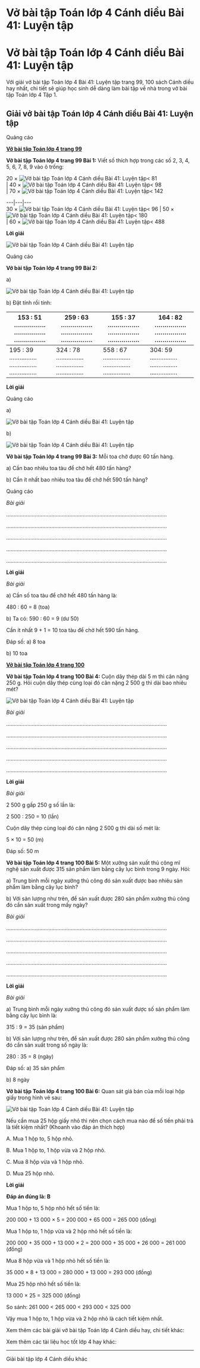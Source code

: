 # Vở bài tập Toán lớp 4 Cánh diều Bài 41: Luyện tập

# Vở bài tập Toán lớp 4 Cánh diều Bài 41: Luyện tập

Với giải vở bài tập Toán lớp 4 Bài 41: Luyện tập trang 99, 100 sách Cánh diều hay nhất, chi tiết sẽ giúp học sinh dễ dàng làm bài tập về nhà trong vở bài tập Toán lớp 4 Tập 1.

## Giải vở bài tập Toán lớp 4 Cánh diều Bài 41: Luyện tập

Quảng cáo

[**Vở bài tập Toán lớp 4 trang 99**](https://vietjack.com/vbt-toan-4-cd/vbt-toan-lop-4-trang-99-canh-dieu.jsp)

**Vở bài tập Toán lớp 4 trang 99 Bài 1:** Viết số thích hợp trong các số 2, 3, 4, 5, 6, 7, 8, 9 vào ô trống: 

  


20 × ![Vở bài tập Toán lớp 4 Cánh diều Bài 41: Luyện tập](https://vietjack.com/vbt-toan-4-cd/images/bai-41-luyen-tap-187497.PNG)< 81   
|  40 × ![Vở bài tập Toán lớp 4 Cánh diều Bài 41: Luyện tập](https://vietjack.com/vbt-toan-4-cd/images/bai-41-luyen-tap-187497.PNG)< 98   
|  70 × ![Vở bài tập Toán lớp 4 Cánh diều Bài 41: Luyện tập](https://vietjack.com/vbt-toan-4-cd/images/bai-41-luyen-tap-187497.PNG)< 142   
  
---|---|---  
30 × ![Vở bài tập Toán lớp 4 Cánh diều Bài 41: Luyện tập](https://vietjack.com/vbt-toan-4-cd/images/bai-41-luyen-tap-187497.PNG)< 96 | 50 × ![Vở bài tập Toán lớp 4 Cánh diều Bài 41: Luyện tập](https://vietjack.com/vbt-toan-4-cd/images/bai-41-luyen-tap-187497.PNG)< 180  
|  60 × ![Vở bài tập Toán lớp 4 Cánh diều Bài 41: Luyện tập](https://vietjack.com/vbt-toan-4-cd/images/bai-41-luyen-tap-187497.PNG)< 488   
  
  
**Lời giải**

![Vở bài tập Toán lớp 4 Cánh diều Bài 41: Luyện tập](https://vietjack.com/vbt-toan-4-cd/images/bai-41-luyen-tap-187498.PNG)

Quảng cáo

**Vở bài tập Toán lớp 4 trang 99 Bài 2:**

a) 

![Vở bài tập Toán lớp 4 Cánh diều Bài 41: Luyện tập](https://vietjack.com/vbt-toan-4-cd/images/bai-41-luyen-tap-187499.PNG)

b) Đặt tính rồi tính: 

153 : 51 ……………. ……………. ……………. |  259 : 63 ……………. ……………. ……………. |  155 : 37 ……………. ……………. ……………. |  164 : 82 ……………. ……………. …………….  
---|---|---|---  
195 : 39 ……………. ……………. ……………. |  324 : 78 ……………. ……………. ……………. |  558 : 67 ……………. ……………. ……………. |  304: 59 ……………. ……………. …………….  
  
**Lời giải**

Quảng cáo

a)

![Vở bài tập Toán lớp 4 Cánh diều Bài 41: Luyện tập](https://vietjack.com/vbt-toan-4-cd/images/bai-41-luyen-tap-187500.PNG)

b) 

![Vở bài tập Toán lớp 4 Cánh diều Bài 41: Luyện tập](https://vietjack.com/vbt-toan-4-cd/images/bai-41-luyen-tap-187501.PNG)

**Vở bài tập Toán lớp 4 trang 99 Bài 3:** Mỗi toa chở được 60 tấn hàng.

a) Cần bao nhiêu toa tàu để chở hết 480 tấn hàng?

b) Cần ít nhất bao nhiêu toa tàu để chở hết 590 tấn hàng?

Quảng cáo

_Bài giải_

……………………………………………………………………………………………..

……………………………………………………………………………………………..

……………………………………………………………………………………………..

……………………………………………………………………………………………..

……………………………………………………………………………………………..

**Lời giải**

_Bài giải_

a) Cần số toa tàu để chở hết 480 tấn hàng là:

480 : 60 = 8 (toa)

b) Ta có: 590 : 60 = 9 (dư 50)

Cần ít nhất 9 + 1 = 10 toa tàu để chở hết 590 tấn hàng.

Đáp số: a) 8 toa

b) 10 toa

[**Vở bài tập Toán lớp 4 trang 100**](https://vietjack.com/vbt-toan-4-cd/vbt-toan-lop-4-trang-100-canh-dieu.jsp)

**Vở bài tập Toán lớp 4 trang 100 Bài 4:** Cuộn dây thép dài 5 m thì cân nặng 250 g. Hỏi cuộn dây thép cùng loại đó cân nặng 2 500 g thì dài bao nhiêu mét?

![Vở bài tập Toán lớp 4 Cánh diều Bài 41: Luyện tập](https://vietjack.com/vbt-toan-4-cd/images/bai-41-luyen-tap-187495.PNG)

_Bài giải_

……………………………………………………………………………………………..

……………………………………………………………………………………………..

……………………………………………………………………………………………..

……………………………………………………………………………………………..

……………………………………………………………………………………………..

**Lời giải**

_Bài giải_

2 500 g gấp 250 g số lần là:

2 500 : 250 = 10 (lần)

Cuộn dây thép cùng loại đó cân nặng 2 500 g thì dài số mét là:

5 × 10 = 50 (m)

Đáp số: 50 m

**Vở bài tập Toán lớp 4 trang 100 Bài 5:** Một xưởng sản xuất thủ công mĩ nghệ sản xuất được 315 sản phẩm làm bằng cây lục bình trong 9 ngày. Hỏi:

a) Trung bình mỗi ngày xưởng thủ công đó sản xuất được bao nhiêu sản phẩm làm bằng cây lục bình?

b) Với sản lượng như trên, để sản xuất được 280 sản phẩm xưởng thủ công đó cần sản xuất trong mấy ngày?

_Bài giải_

……………………………………………………………………………………………..

……………………………………………………………………………………………..

……………………………………………………………………………………………..

……………………………………………………………………………………………..

……………………………………………………………………………………………..

**Lời giải**

_Bài giải_

a) Trung bình mỗi ngày xưởng thủ công đó sản xuất được số sản phẩm làm bằng cây lục bình là:

315 : 9 = 35 (sản phẩm)

b) Với sản lượng như trên, để sản xuất được 280 sản phẩm xưởng thủ công đó cần sản xuất trong số ngày là:

280 : 35 = 8 (ngày)

Đáp số: a) 35 sản phẩm

b) 8 ngày

**Vở bài tập Toán lớp 4 trang 100 Bài 6:** Quan sát giá bán của mỗi loại hộp giấy trong hình vẽ sau:

![Vở bài tập Toán lớp 4 Cánh diều Bài 41: Luyện tập](https://vietjack.com/vbt-toan-4-cd/images/bai-41-luyen-tap-187494.PNG)

Nếu cần mua 25 hộp giấy nhỏ thì nên chọn cách mua nào để số tiền phải trả là tiết kiệm nhất? (Khoanh vào đáp án thích hợp)

A. Mua 1 hộp to, 5 hộp nhỏ.

B. Mua 1 hộp to, 1 hộp vừa và 2 hộp nhỏ.

C. Mua 8 hộp vừa và 1 hộp nhỏ.

D. Mua 25 hộp nhỏ.

**Lời giải**

**Đáp án đúng là: B**

Mua 1 hộp to, 5 hộp nhỏ hết số tiền là:

200 000 + 13 000 × 5 = 200 000 + 65 000 = 265 000 (đồng)

Mua 1 hộp to, 1 hộp vừa và 2 hộp nhỏ hết số tiền là:

200 000 + 35 000 + 13 000 × 2 = 200 000 + 35 000 + 26 000 = 261 000 (đồng)

Mua 8 hộp vừa và 1 hộp nhỏ hết số tiền là:

35 000 × 8 + 13 000 = 280 000 + 13 000 = 293 000 (đồng)

Mua 25 hộp nhỏ hết số tiền là:

13 000 × 25 = 325 000 (đồng)

So sánh: 261 000 < 265 000 < 293 000 < 325 000

Vậy mua 1 hộp to, 1 hộp vừa và 2 hộp nhỏ là cách tiết kiệm nhất.

Xem thêm các bài giải vở bài tập Toán lớp 4 Cánh diều hay, chi tiết khác:

Xem thêm các tài liệu học tốt lớp 4 hay khác:

* * *

Giải bài tập lớp 4 Cánh diều khác
